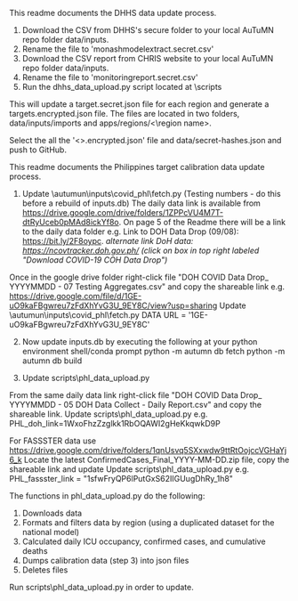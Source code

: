This readme documents the DHHS data update process.

1. Download the CSV from DHHS's secure folder to your local  AuTuMN repo folder data/inputs.
2. Rename the file to 'monashmodelextract.secret.csv'
3. Download the CSV report from CHRIS website to your local  AuTuMN repo folder data/inputs.
4. Rename the file to 'monitoringreport.secret.csv'
3. Run the dhhs_data_upload.py script located at \scripts

This will update a target.secret.json file for each region and generate a targets.encrypted.json file. 
The files are located in two folders, data/inputs/imports and apps/regions/<\region name>.

Select the all the '<>.encrypted.json' file and  data/secret-hashes.json and push to GitHub.

This readme documents the Philippines target calibration data update process.

1. Update \autumun\inputs\covid_phl\fetch.py (Testing numbers - do this before a rebuild of inputs.db)
The daily data link is available from https://drive.google.com/drive/folders/1ZPPcVU4M7T-dtRyUceb0pMAd8ickYf8o.
On page 5 of the Readme there will be a link to the daily data folder e.g. Link to DOH Data Drop (09/08): https://bit.ly/2F8oypc.
*alternate link DoH data: https://ncovtracker.doh.gov.ph/ (click on box in top right labeled "Download COVID-19 COH Data Drop")*

Once in the google drive folder right-click file "DOH COVID Data Drop_ YYYYMMDD - 07 Testing Aggregates.csv" and copy the shareable link
e.g. https://drive.google.com/file/d/1GE-uO9kaFBgwreu7zFdXhYvG3U_9EY8C/view?usp=sharing
Update \autumun\inputs\covid_phl\fetch.py DATA URL = '1GE-uO9kaFBgwreu7zFdXhYvG3U_9EY8C'

2. Now update inputs.db by executing the following at your python environment shell/conda prompt
    python -m autumn db fetch
    python -m autumn db build

3. Update scripts\phl_data_upload.py

From the same daily data link right-click file "DOH COVID Data Drop_ YYYYMMDD - 05 DOH Data Collect - Daily Report.csv" and copy the shareable link.
Update scripts\phl_data_upload.py e.g. PHL_doh_link=1WxoFhzZzglkk1RbOQAWI2gHeKkqwkD9P

For FASSSTER data use https://drive.google.com/drive/folders/1qnUsvq5SXxwdw9ttRtOojccVGHaYj6_k
Locate the latest ConfirmedCases_Final_YYYY-MM-DD.zip file, copy the shareable link and update
Update scripts\phl_data_upload.py e.g. PHL_fassster_link = "1sfwFryQP6lPutGxS62IIGUugDhRy_1h8"

The functions in phl_data_upload.py do the following:
1. Downloads data
2. Formats and filters data by region (using a duplicated dataset for the national model)
3. Calculated daily ICU occupancy, confirmed cases, and cumulative deaths
4. Dumps calibration data (step 3) into json files
5. Deletes files 

Run scripts\phl_data_upload.py in order to update.

